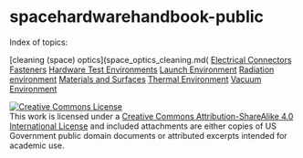 # spacehardwarehandbook-public


Index of topics:

[cleaning (space) optics](space_optics_cleaning.md(
[Electrical Connectors](electrical_connectors.md)
[Fasteners](fasteners.md)
[Hardware Test Environments](hardware_testing.md)
[Launch Environment](launch.md)
[Radiation environment](radiation.md)
[Materials and Surfaces](materials_and_surfaces.md)
[Thermal Environment](Thermal.md)
[Vacuum Environment](vacuum.md)


<a rel="license" href="http://creativecommons.org/licenses/by-sa/4.0/"><img alt="Creative Commons License" style="border-width:0" src="https://i.creativecommons.org/l/by-sa/4.0/88x31.png" /></a><br />This work is licensed under a <a rel="license" href="http://creativecommons.org/licenses/by-sa/4.0/">Creative Commons Attribution-ShareAlike 4.0 International License</a> and included attachments are either copies of US Government public domain documents or attributed excerpts intended for academic use. 
